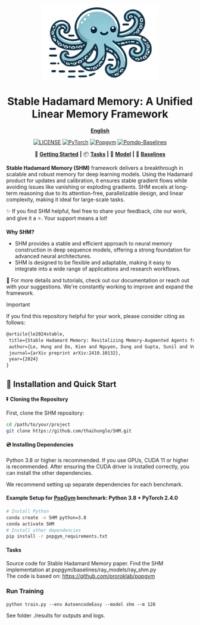 <div align="center">
  <img src="assets/shm_logo.png" height=200>
  <h1><b> Stable Hadamard Memory: A Unified Linear Memory Framework </b></h1>
</div>

<div align="center">

[**English**](./README.md) 

</div>

<div align="center">

[![LICENSE](https://img.shields.io/badge/License-MIT-green)](https://github.com/thaihungle/SHM/blob/main/LICENSE)
[![PyTorch](https://img.shields.io/badge/PyTorch-2.4-orange)](https://pytorch.org/)
[![Popgym](https://img.shields.io/badge/Power_by-Popgym-blue)](https://github.com/proroklab/popgym)
[![Pomdp-Baselines](https://img.shields.io/badge/Power_by-Pomdp_Baselines-pink)](https://github.com/twni2016/pomdp-baselines)


</div>

<div align="center">

🎉 [**Getting Started**](./tutorial/getting_started.md) **|**
📦 [**Tasks**](./tutorial/dataset_design.md) **|**
🧠 [**Model**](./tutorial/model_design.md) **|**
📜 [**Baselines**](./baselines/)

</div>

**Stable Hadamard Memory (SHM)** framework delivers a breakthrough in scalable and robust memory for deep learning models. Using the Hadamard product for updates and calibration, it ensures stable gradient flows while avoiding issues like vanishing or exploding gradients.
SHM excels at long-term reasoning due to its attention-free, parallelizable design, and linear complexity, making it ideal for large-scale tasks.

✨ If you find SHM helpful, feel free to share your feedback, cite our work, and give it a ⭐. Your support means a lot! 

**Why SHM?**
- SHM provides a stable and efficient approach to neural memory construction in deep sequence models, offering a strong foundation for advanced neural architectures.
- SHM is designed to be flexible and adaptable, making it easy to integrate into a wide range of applications and research workflows.

📜 For more details and tutorials, check out our documentation or reach out with your suggestions. We're constantly working to improve and expand the framework.

> [!IMPORTANT]
> If you find this repository helpful for your work, please consider citing as follows:
>
> ```LaTeX
> @article{le2024stable,
>  title={Stable Hadamard Memory: Revitalizing Memory-Augmented Agents for Reinforcement Learning},
>  author={Le, Hung and Do, Kien and Nguyen, Dung and Gupta, Sunil and Venkatesh, Svetha},
>  journal={arXiv preprint arXiv:2410.10132},
>  year={2024}
> }
> ```
>

## 🚀 Installation and Quick Start

#### ⏬ Cloning the Repository

First, clone the SHM repository:

```bash
cd /path/to/your/project
git clone https://github.com/thaihungle/SHM.git
```

#### 💿 Installing Dependencies

Python 3.8 or higher is recommended. If you use GPUs, CUDA 11 or higher is recommended. 
After ensuring the CUDA driver is installed correctly, you can install the other dependencies. 

We recommend setting up separate dependencies for each benchmark.

#### Example Setup for [PopGym](https://github.com/proroklab/popgym) benchmark: Python 3.8 + PyTorch 2.4.0

```bash
# Install Python
conda create -n SHM python=3.8
conda activate SHM
# Install other dependencies
pip install -r popgym_requirements.txt
```

#### Tasks
Source code for Stable Hadamard Memory paper. 
Find the SHM implementation at popgym/baselines/ray_models/ray_shm.py  
The code is based on: https://github.com/proroklab/popgym 


### Run Training
```
python train.py --env AutoencodeEasy --model shm --m 128 
```

See folder ./results for outputs and logs. 
